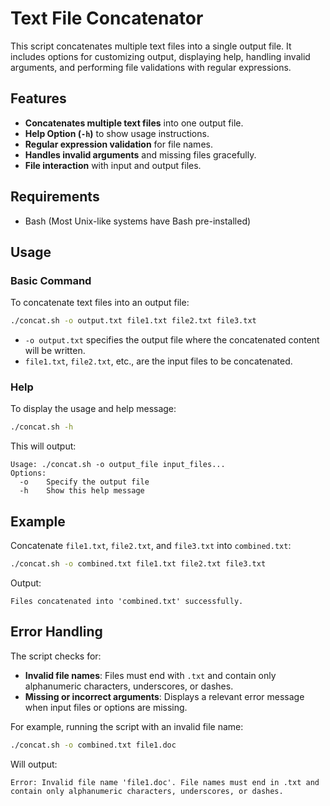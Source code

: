 # Text File Concatenator

This script concatenates multiple text files into a single output file. It includes options for customizing output, displaying help, handling invalid arguments, and performing file validations with regular expressions.

## Features

- **Concatenates multiple text files** into one output file.
- **Help Option (`-h`)** to show usage instructions.
- **Regular expression validation** for file names.
- **Handles invalid arguments** and missing files gracefully.
- **File interaction** with input and output files.

## Requirements

- Bash (Most Unix-like systems have Bash pre-installed)

## Usage

### Basic Command

To concatenate text files into an output file:

```bash
./concat.sh -o output.txt file1.txt file2.txt file3.txt
```

- `-o output.txt` specifies the output file where the concatenated content will be written.
- `file1.txt`, `file2.txt`, etc., are the input files to be concatenated.

### Help

To display the usage and help message:

```bash
./concat.sh -h
```

This will output:

```
Usage: ./concat.sh -o output_file input_files...
Options:
  -o    Specify the output file
  -h    Show this help message
```

## Example

Concatenate `file1.txt`, `file2.txt`, and `file3.txt` into `combined.txt`:

```bash
./concat.sh -o combined.txt file1.txt file2.txt file3.txt
```

Output:
```
Files concatenated into 'combined.txt' successfully.
```

## Error Handling

The script checks for:
- **Invalid file names**: Files must end with `.txt` and contain only alphanumeric characters, underscores, or dashes.
- **Missing or incorrect arguments**: Displays a relevant error message when input files or options are missing.

For example, running the script with an invalid file name:

```bash
./concat.sh -o combined.txt file1.doc
```

Will output:
```
Error: Invalid file name 'file1.doc'. File names must end in .txt and contain only alphanumeric characters, underscores, or dashes.
```